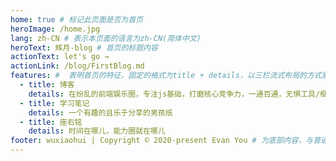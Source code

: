 ```yaml
---
home: true # 标记此页面是否为首页
heroImage: /home.jpg
lang: zh-CN # 表示本页面的语言为zh-CN(简体中文)
heroText: 辉月-blog # 首页的标题内容  
actionText: let's go →
actionLink: /blog/FirstBlog.md
features: #  表明首页的特征，固定的格式为title + details，以三栏流式布局的方式展示
  - title: 博客
    details: 在纷乱的前端娱乐圈，专注js基础，打磨核心竞争力，一通百通，无惧工具/框架变迁。
  - title: 学习笔记
    details: 一个有趣的且乐于分享的男孩纸
  - title: 座右铭
    details: 时间在哪儿，能力圈就在哪儿
footer: wuxiaohui | Copyright © 2020-present Evan You # 为底部内容，与普通的网页一样，我们可以在footer里面写版权信息
---
```

